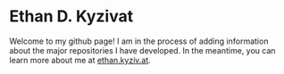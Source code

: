 # Ethan D. Kyzivat

Welcome to my github page! I am in the process of adding information about the major repositories I have developed. In the meantime, you can learn more about me at [ethan.kyziv.at](https://ethan.kyziv.at).

